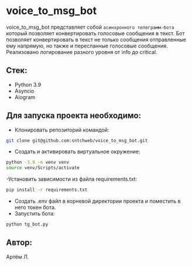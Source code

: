 # voice_to_msg_bot

voice_to_msg_bot представляет собой `асинхронного телеграмм-бота` который позволяет конвертировать голосовые сообщения в текст.
Бот позволяет конвертировать в текст не только сообщения отправленные ему напрямую, но также и пересланные голосовые сообщения.
Реализовано логирование разного уровня от info до critical.

## Стек:
- Python 3.9
- Asyncio
- Aiogram

## Для запуска проекта необходимо:
- Клонировать репозиторий командой:
```bash
git clone git@github.com:sntchweb/voice_to_msg_bot.git
```
- Создать и активировать виртуальное окружение:
```bash
python -3.9 -m venv venv
source venv/Scripts/activate
```
-Установить зависимости из файла requirements.txt:
```bash
pip install -r requirements.txt
```
- Создать .env файл в корневой директории проекта и поместить в него токен бота.
- Запустить бота:
```bash
python tg_bot.py
```
## Автор:
Артём Л.
